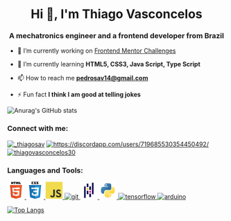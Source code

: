 <h1 align="center">Hi 👋, I'm Thiago Vasconcelos</h1>
<h3 align="center">A mechatronics engineer and a frontend developer from Brazil</h3>

- 🔭 I’m currently working on [Frontend Mentor Challenges](https://github.com/Thiagovasc/Frontend-Mentor-Challenges)

- 🌱 I’m currently learning **HTML5, CSS3, Java Script, Type Script**

- 📫 How to reach me **pedrosav14@gmail.com**

- ⚡ Fun fact **I think I am good at telling jokes**

![Anurag's GitHub stats](https://github-readme-stats.vercel.app/api?username=Thiagovasc&show_icons=true&theme=onedark)

<h3 align="left">Connect with me:</h3>
<p align="left">
<a href="https://instagram.com/_thiagosav" target="blank"><img align="center" src="https://raw.githubusercontent.com/rahuldkjain/github-profile-readme-generator/master/src/images/icons/Social/instagram.svg" alt="_thiagosav" height="30" width="40" /></a>
<a href="https://discord.gg/https://discordapp.com/users/719685530354450492/" target="blank"><img align="center" src="https://raw.githubusercontent.com/rahuldkjain/github-profile-readme-generator/master/src/images/icons/Social/discord.svg" alt="https://discordapp.com/users/719685530354450492/" height="30" width="40" /></a>
<a href="https://kaggle.com/thiagovasconcelos30" target="blank"><img align="center" src="https://raw.githubusercontent.com/rahuldkjain/github-profile-readme-generator/master/src/images/icons/Social/kaggle.svg" alt="thiagovasconcelos30" height="30" width="40" /></a>
</p>

<h3 align="left">Languages and Tools:</h3>
<p align="left"> <a href="https://www.w3.org/html/" target="_blank" rel="noreferrer"> <img src="https://raw.githubusercontent.com/devicons/devicon/master/icons/html5/html5-original-wordmark.svg" alt="html5" width="40" height="40"/> </a> <a href="https://www.w3schools.com/css/" target="_blank" rel="noreferrer"> <img src="https://raw.githubusercontent.com/devicons/devicon/master/icons/css3/css3-original-wordmark.svg" alt="css3" width="40" height="40"/> </a> <a href="https://developer.mozilla.org/en-US/docs/Web/JavaScript" target="_blank" rel="noreferrer"> <img src="https://raw.githubusercontent.com/devicons/devicon/master/icons/javascript/javascript-original.svg" alt="javascript" width="40" height="40"/> </a> <a href="https://git-scm.com/" target="_blank" rel="noreferrer"> <img src="https://www.vectorlogo.zone/logos/git-scm/git-scm-icon.svg" alt="git" width="40" height="40"/> </a>   <a href="https://pandas.pydata.org/" target="_blank" rel="noreferrer"> <img src="https://raw.githubusercontent.com/devicons/devicon/2ae2a900d2f041da66e950e4d48052658d850630/icons/pandas/pandas-original.svg" alt="pandas" width="40" height="40"/> </a> <a href="https://www.python.org" target="_blank" rel="noreferrer"> <img src="https://raw.githubusercontent.com/devicons/devicon/master/icons/python/python-original.svg" alt="python" width="40" height="40"/> </a> <a href="https://www.tensorflow.org" target="_blank" rel="noreferrer"> <img src="https://www.vectorlogo.zone/logos/tensorflow/tensorflow-icon.svg" alt="tensorflow" width="40" height="40"/> </a> <a href="https://www.arduino.cc/" target="_blank" rel="noreferrer"> <img src="https://cdn.worldvectorlogo.com/logos/arduino-1.svg" alt="arduino" width="40" height="40"/> </a> </p>


[![Top Langs](https://github-readme-stats.vercel.app/api/top-langs/?username=Thiagovasc&layout=compact)](https://github.com/anuraghazra/github-readme-stats)
